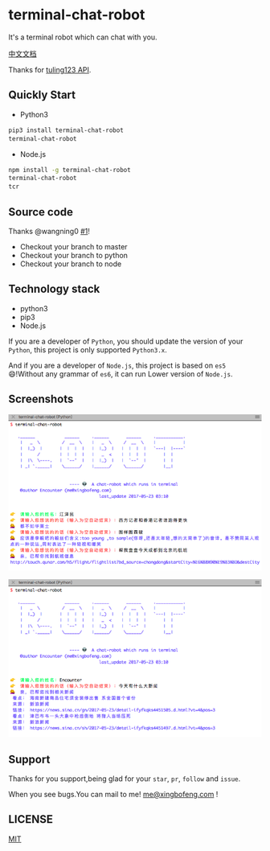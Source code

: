 # terminal-chat-robot
It's a terminal robot which can chat with you.

[中文文档](./README_ZH.md)

Thanks for [tuling123 API](http://www.tuling123.com/help/h_cent_webapi.jhtml?nav=doc).

## Quickly Start
* Python3
```bash
pip3 install terminal-chat-robot
terminal-chat-robot
```
* Node.js

```bash
npm install -g terminal-chat-robot
terminal-chat-robot
tcr
```

## Source code
Thanks @wangning0 [#1](https://github.com/xingbofeng/terminal-chat-robot/issues/1)!

* Checkout your branch to master
* Checkout your branch to python
* Checkout your branch to node

## Technology stack
* python3
* pip3
* Node.js

If you are a developer of `Python`, you should update the version of your `Python`, this project is only supported `Python3.x`.

And if you are a developer of `Node.js`, this project is based on `es5` :smile:!Without any grammar of `es6`, it can run Lower version of `Node.js`.

## Screenshots
![image](./screenshots/1.png)

![image](./screenshots/2.png)

## Support
Thanks for you support,being glad for your `star`, `pr`, `follow` and `issue`.

When you see bugs.You can mail to me! me@xingbofeng.com !

## LICENSE
[MIT](./LICENSE)